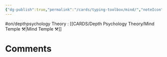 ```yaml
---
{"dg-publish":true,"permalink":"/cards/typing-toolbox/mind/","noteIcon":"","created":"2023-04-14T09:30:08.631+02:00","updated":"2023-04-14T09:32:38.498+02:00"}
---
```


#on/depthpsychology 
Theory : [[CARDS/Depth Psychology Theory/Mind Temple ⚒️\|Mind Temple ⚒️]] 

# Comments 
<script src="https://utteranc.es/client.js"
        repo="Heart4sides/Comment_Section"
        issue-term="pathname"
        theme="gruvbox-dark"
        crossorigin="anonymous"
        async>
</script>